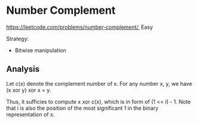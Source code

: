 # Number Complement

https://leetcode.com/problems/number-complement/, Easy

Strategy:

- Bitwise manipulation

## Analysis

Let c(x) denote the complement number of x. For any number x, y, we have (x xor y) xor x = y. 

Thus, it sufficies to compute x xor c(x), which is in form of (1 << i) - 1.
Note that i is also the position of the most significant 1 in the binary representation of x.